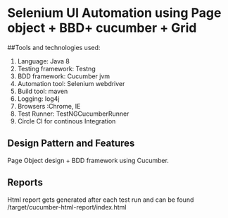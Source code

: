 # Selenium UI Automation using Page object + BBD+ cucumber + Grid

##Tools and technologies used:

1. Language: Java 8
2. Testing framework: Testng
3. BDD framework: Cucumber jvm
4. Automation tool: Selenium webdriver
5. Build tool: maven
6. Logging: log4j
7. Browsers :Chrome, IE
8. Test Runner: TestNGCucumberRunner
9. Circle CI for continous Integration

## Design Pattern and Features
 Page Object design + BDD framework using Cucumber.
 
## Reports
 Html report gets generated after each test run and can be found /target/cucumber-html-report/index.html


